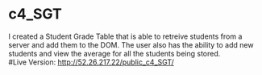 # c4_SGT
I created a Student Grade Table that is able to retreive students from a server and add them to the DOM.  The user also has the ability to add new students and view the average for all the students being stored.   
#Live Version: http://52.26.217.22/public_c4_SGT/